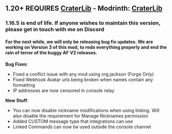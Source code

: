 ## 1.20+ REQUIRES [CraterLib](https://www.curseforge.com/minecraft/mc-mods/craterlib) - Modrinth: [CraterLib](https://modrinth.com/mod/craterlib)

### 1.16.5 is end of life. If anyone wishes to maintain this version, please get in touch with me on Discord

#### For the next while, we will only be releasing bug fix updates. We are working on Version 3 of this mod, to redo everything properly and end the rain of terror of the buggy AF V2 releases.


**Bug Fixes**:

* Fixed a conflict issue with any mod using org.jackson (Forge Only)
* Fixed Webhook Avatar urls being broken when names contain any formatting
* IP addresses are now censored in console relay

**New Stuff**:

* You can now disable nickname modifications when using linking. Will also disable the requirement for Manage Nicknames permission
* Added CUSTOM message type that integrations can use
* Linked Commands can now be used outside the console channel